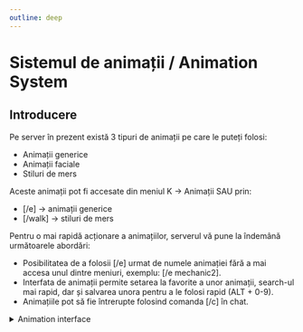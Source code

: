 ```yaml
---
outline: deep
---
```


# Sistemul de animații / Animation System

## Introducere

Pe server în prezent există 3 tipuri de animații pe care le puteți folosi:
- Animații generice 
- Animații faciale 
- Stiluri de mers

Aceste animații pot fi accesate din meniul K -> Animații SAU prin:
- [/e] -> animații generice 
- [/walk] -> stiluri de mers

Pentru o mai rapidă acționare a animațiilor, serverul vă pune la îndemână următoarele abordări:
- Posibilitatea de a folosii [/e] urmat de numele animației fără a mai accesa unul dintre meniuri, exemplu: [/e mechanic2].
- Interfata de animații permite setarea la favorite a unor animații, search-ul mai rapid, dar și salvarea unora pentru a le folosi rapid (ALT + 0-9).
- Animațiile pot să fie întrerupte folosind comanda [/c] în chat.

<details>
  <summary>Animation interface</summary>
  <img src="https://assets.b-zone.ro/images/wiki/animations-interface.jpg">
</details>